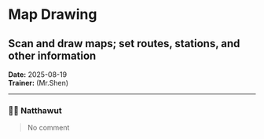 # Map Drawing
## Scan and draw maps; set routes, stations, and other information

**Date:** 2025-08-19  
**Trainer:** (Mr.Shen)

---

### 🧑‍💻 Natthawut
> No comment



